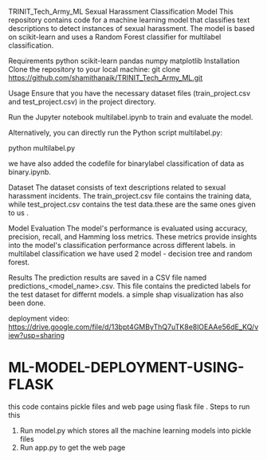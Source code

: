 


TRINIT_Tech_Army_ML
Sexual Harassment Classification Model This repository contains code for a machine learning model that classifies text descriptions to detect instances of sexual harassment. The model is based on scikit-learn and uses a Random Forest classifier for multilabel classification.

Requirements python scikit-learn pandas numpy matplotlib Installation Clone the repository to your local machine: git clone https://github.com/shamithanaik/TRINIT_Tech_Army_ML.git

Usage Ensure that you have the necessary dataset files (train_project.csv and test_project.csv) in the project directory.

Run the Jupyter notebook multilabel.ipynb to train and evaluate the model.

Alternatively, you can directly run the Python script multilabel.py:

python multilabel.py

we have also added the codefile for binarylabel classification of data as binary.ipynb.

Dataset The dataset consists of text descriptions related to sexual harassment incidents. The train_project.csv file contains the training data, while test_project.csv contains the test data.these are the same ones given to us .

Model Evaluation The model's performance is evaluated using accuracy, precision, recall, and Hamming loss metrics. These metrics provide insights into the model's classification performance across different labels. in multilabel classification we have used 2 model - decision tree and random forest.

Results The prediction results are saved in a CSV file named predictions_<model_name>.csv. This file contains the predicted labels for the test dataset for differnt models. a simple shap visualization has also been done.

deployment video: https://drive.google.com/file/d/13bpt4GMByThQ7uTK8e8lOEAAe56dE_KQ/view?usp=sharing


# ML-MODEL-DEPLOYMENT-USING-FLASK
this code contains pickle files and web page using flask file .
Steps to run this
1) Run model.py which stores all the machine learning models into pickle files
2) Run app.py to get the web page
